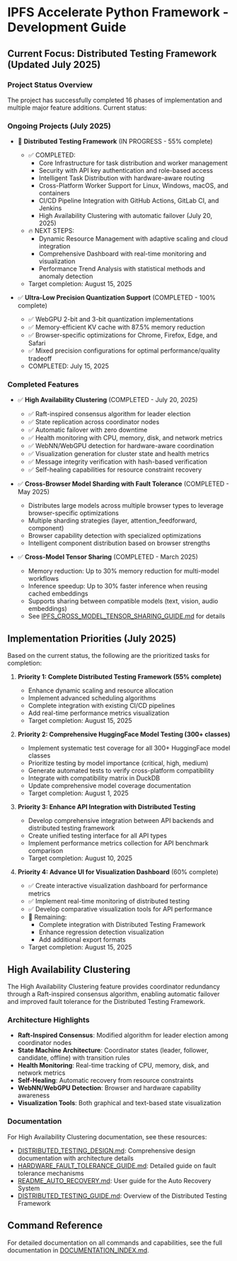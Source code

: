 # IPFS Accelerate Python Framework - Development Guide

## Current Focus: Distributed Testing Framework (Updated July 2025)

### Project Status Overview

The project has successfully completed 16 phases of implementation and multiple major feature additions. Current status:

### Ongoing Projects (July 2025)

- 🔄 **Distributed Testing Framework** (IN PROGRESS - 55% complete)
  - ✅ COMPLETED:
    - Core Infrastructure for task distribution and worker management
    - Security with API key authentication and role-based access
    - Intelligent Task Distribution with hardware-aware routing
    - Cross-Platform Worker Support for Linux, Windows, macOS, and containers
    - CI/CD Pipeline Integration with GitHub Actions, GitLab CI, and Jenkins
    - High Availability Clustering with automatic failover (July 20, 2025)
  - 🔥 NEXT STEPS:
    - Dynamic Resource Management with adaptive scaling and cloud integration
    - Comprehensive Dashboard with real-time monitoring and visualization
    - Performance Trend Analysis with statistical methods and anomaly detection
  - Target completion: August 15, 2025

- ✅ **Ultra-Low Precision Quantization Support** (COMPLETED - 100% complete)
  - ✅ WebGPU 2-bit and 3-bit quantization implementations
  - ✅ Memory-efficient KV cache with 87.5% memory reduction
  - ✅ Browser-specific optimizations for Chrome, Firefox, Edge, and Safari
  - ✅ Mixed precision configurations for optimal performance/quality tradeoff
  - COMPLETED: July 15, 2025

### Completed Features

- ✅ **High Availability Clustering** (COMPLETED - July 20, 2025)
  - ✅ Raft-inspired consensus algorithm for leader election
  - ✅ State replication across coordinator nodes
  - ✅ Automatic failover with zero downtime
  - ✅ Health monitoring with CPU, memory, disk, and network metrics
  - ✅ WebNN/WebGPU detection for hardware-aware coordination
  - ✅ Visualization generation for cluster state and health metrics
  - ✅ Message integrity verification with hash-based verification
  - ✅ Self-healing capabilities for resource constraint recovery

- ✅ **Cross-Browser Model Sharding with Fault Tolerance** (COMPLETED - May 2025)
  - Distributes large models across multiple browser types to leverage browser-specific optimizations
  - Multiple sharding strategies (layer, attention_feedforward, component)
  - Browser capability detection with specialized optimizations
  - Intelligent component distribution based on browser strengths

- ✅ **Cross-Model Tensor Sharing** (COMPLETED - March 2025)
  - Memory reduction: Up to 30% memory reduction for multi-model workflows
  - Inference speedup: Up to 30% faster inference when reusing cached embeddings
  - Supports sharing between compatible models (text, vision, audio embeddings)
  - See [IPFS_CROSS_MODEL_TENSOR_SHARING_GUIDE.md](IPFS_CROSS_MODEL_TENSOR_SHARING_GUIDE.md) for details

## Implementation Priorities (July 2025)

Based on the current status, the following are the prioritized tasks for completion:

1. **Priority 1: Complete Distributed Testing Framework (55% complete)**
   - Enhance dynamic scaling and resource allocation
   - Implement advanced scheduling algorithms
   - Complete integration with existing CI/CD pipelines
   - Add real-time performance metrics visualization 
   - Target completion: August 15, 2025

2. **Priority 2: Comprehensive HuggingFace Model Testing (300+ classes)**
   - Implement systematic test coverage for all 300+ HuggingFace model classes
   - Prioritize testing by model importance (critical, high, medium)
   - Generate automated tests to verify cross-platform compatibility
   - Integrate with compatibility matrix in DuckDB
   - Update comprehensive model coverage documentation
   - Target completion: August 1, 2025

3. **Priority 3: Enhance API Integration with Distributed Testing**
   - Develop comprehensive integration between API backends and distributed testing framework
   - Create unified testing interface for all API types
   - Implement performance metrics collection for API benchmark comparison
   - Target completion: August 10, 2025

4. **Priority 4: Advance UI for Visualization Dashboard** (60% complete)
   - ✅ Create interactive visualization dashboard for performance metrics
   - ✅ Implement real-time monitoring of distributed testing
   - ✅ Develop comparative visualization tools for API performance
   - 🔄 Remaining:
     - Complete integration with Distributed Testing Framework
     - Enhance regression detection visualization
     - Add additional export formats
   - Target completion: August 15, 2025

## High Availability Clustering

The High Availability Clustering feature provides coordinator redundancy through a Raft-inspired consensus algorithm, enabling automatic failover and improved fault tolerance for the Distributed Testing Framework.

### Architecture Highlights

- **Raft-Inspired Consensus**: Modified algorithm for leader election among coordinator nodes
- **State Machine Architecture**: Coordinator states (leader, follower, candidate, offline) with transition rules
- **Health Monitoring**: Real-time tracking of CPU, memory, disk, and network metrics
- **Self-Healing**: Automatic recovery from resource constraints
- **WebNN/WebGPU Detection**: Browser and hardware capability awareness
- **Visualization Tools**: Both graphical and text-based state visualization

### Documentation

For High Availability Clustering documentation, see these resources:
- [DISTRIBUTED_TESTING_DESIGN.md](DISTRIBUTED_TESTING_DESIGN.md): Comprehensive design documentation with architecture details
- [HARDWARE_FAULT_TOLERANCE_GUIDE.md](HARDWARE_FAULT_TOLERANCE_GUIDE.md): Detailed guide on fault tolerance mechanisms
- [README_AUTO_RECOVERY.md](README_AUTO_RECOVERY.md): User guide for the Auto Recovery System
- [DISTRIBUTED_TESTING_GUIDE.md](DISTRIBUTED_TESTING_GUIDE.md): Overview of the Distributed Testing Framework

## Command Reference

For detailed documentation on all commands and capabilities, see the full documentation in 
[DOCUMENTATION_INDEX.md](DOCUMENTATION_INDEX.md).

